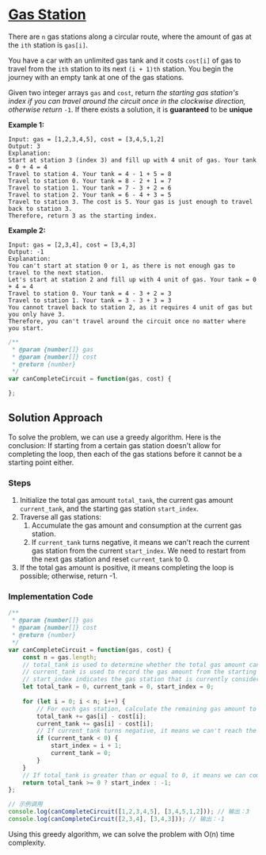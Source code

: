 # [Gas Station](https://leetcode.cn/problems/gas-station/)

There are `n` gas stations along a circular route, where the amount of gas at the `ith` station is `gas[i]`.

You have a car with an unlimited gas tank and it costs `cost[i]` of gas to travel from the `ith` station to its next `(i + 1)th` station. You begin the journey with an empty tank at one of the gas stations.

Given two integer arrays `gas` and `cost`, return *the starting gas station's index if you can travel around the circuit once in the clockwise direction, otherwise return* `-1`. If there exists a solution, it is **guaranteed** to be **unique**

 

**Example 1:**

```
Input: gas = [1,2,3,4,5], cost = [3,4,5,1,2]
Output: 3
Explanation:
Start at station 3 (index 3) and fill up with 4 unit of gas. Your tank = 0 + 4 = 4
Travel to station 4. Your tank = 4 - 1 + 5 = 8
Travel to station 0. Your tank = 8 - 2 + 1 = 7
Travel to station 1. Your tank = 7 - 3 + 2 = 6
Travel to station 2. Your tank = 6 - 4 + 3 = 5
Travel to station 3. The cost is 5. Your gas is just enough to travel back to station 3.
Therefore, return 3 as the starting index.
```

**Example 2:**

```
Input: gas = [2,3,4], cost = [3,4,3]
Output: -1
Explanation:
You can't start at station 0 or 1, as there is not enough gas to travel to the next station.
Let's start at station 2 and fill up with 4 unit of gas. Your tank = 0 + 4 = 4
Travel to station 0. Your tank = 4 - 3 + 2 = 3
Travel to station 1. Your tank = 3 - 3 + 3 = 3
You cannot travel back to station 2, as it requires 4 unit of gas but you only have 3.
Therefore, you can't travel around the circuit once no matter where you start.
```

```js
/**
 * @param {number[]} gas
 * @param {number[]} cost
 * @return {number}
 */
var canCompleteCircuit = function(gas, cost) {

};
```

## Solution Approach

To solve the problem, we can use a greedy algorithm. Here is the conclusion: If starting from a certain gas station doesn't allow for completing the loop, then each of the gas stations before it cannot be a starting point either.

### Steps

1. Initialize the total gas amount `total_tank`, the current gas amount `current_tank`, and the starting gas station `start_index`.
2. Traverse all gas stations:
   1. Accumulate the gas amount and consumption at the current gas station.
   2. If `current_tank` turns negative, it means we can't reach the current gas station from the current `start_index`. We need to restart from the next gas station and reset `current_tank` to 0.
3. If the total gas amount is positive, it means completing the loop is possible; otherwise, return -1.

### Implementation Code

```js
/**
 * @param {number[]} gas
 * @param {number[]} cost
 * @return {number}
 */
var canCompleteCircuit = function(gas, cost) {
    const n = gas.length;
    // total_tank is used to determine whether the total gas amount can complete the circuit.
    // current_tank is used to record the gas amount from the starting gas station to the current gas station.
    // start_index indicates the gas station that is currently considered the starting point.
    let total_tank = 0, current_tank = 0, start_index = 0;
	
    for (let i = 0; i < n; i++) {
        // For each gas station, calculate the remaining gas amount to reach the next gas station, and update total_tank and current_tank.
        total_tank += gas[i] - cost[i];
        current_tank += gas[i] - cost[i];
        // If current_tank turns negative, it means we can't reach the current station from start_index. Update start_index to i + 1 and reset current_tank to 0.
        if (current_tank < 0) {
            start_index = i + 1;
            current_tank = 0;
        }
    }
	// If total_tank is greater than or equal to 0, it means we can complete the circuit, so return start_index. Otherwise, return -1 to indicate that completing the circuit is impossible.
    return total_tank >= 0 ? start_index : -1;
};

// 示例调用
console.log(canCompleteCircuit([1,2,3,4,5], [3,4,5,1,2])); // 输出：3
console.log(canCompleteCircuit([2,3,4], [3,4,3])); // 输出：-1
```

Using this greedy algorithm, we can solve the problem with O(n) time complexity.